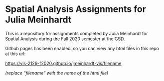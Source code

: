 # Spatial Analysis Assignments for Julia Meinhardt

This is a repository for assignments completed by Julia Meinhardt for Spatial Analysis during the Fall 2020 semester at the GSD.

Github pages has been enabled, so you can view any html files in this repo at this url:

https://vis-2129-f2020.github.io/jmeinhardt-vis/filename

*(replace “filename” with the name of the html file)*

